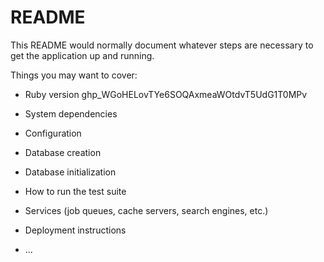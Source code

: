 # README

This README would normally document whatever steps are necessary to get the
application up and running.

Things you may want to cover:

* Ruby version
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

* System dependencies

* Configuration

* Database creation

* Database initialization

* How to run the test suite

* Services (job queues, cache servers, search engines, etc.)

* Deployment instructions

* ...
